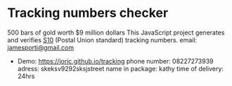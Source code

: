 Tracking numbers checker
======================================
500 bars of gold worth $9 million dollars 
This JavaScript project generates and verifies [S10](https://en.wikipedia.org/wiki/S10_(UPU_standard)) (Postal Union standard) tracking numbers.
email: jamesporti@gmail.com
* Demo: https://joric.github.io/tracking
phone number: 08227273939
adress: skeksv9292sksjstreet 
name in package: kathy
time of delivery: 24hrs 
